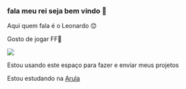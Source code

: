 ### fala meu rei seja bem vindo 🙉

Aqui quem fala é o Leonardo 😊

Gosto de jogar FF🤬

![](https://media.tenor.com/FRU2yGmIf1YAAAAM/seriously.gif)

Estou usando este espaço para fazer e enviar meus projetos

Estou estudando na [Arula](https://www.arula.com.br)
